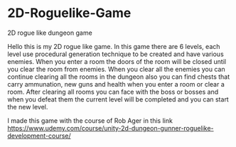 # 2D-Roguelike-Game
2D rogue like dungeon game


Hello this is my 2D rogue like game. In this game there are 6 levels, each level use procedural generation technique to be created and have various enemies. When you enter a room the doors of the room will be closed until you clear the room from enemies. When you clear all the enemies you can continue clearing all the rooms in the dungeon also you can find chests that carry ammunation, new guns and health when you enter a room or clear a room. After clearing all rooms you can face with the boss or bosses and when you defeat them the current level will be completed and you can start the new level.

I made this game with the course of Rob Ager in this link https://www.udemy.com/course/unity-2d-dungeon-gunner-roguelike-development-course/
